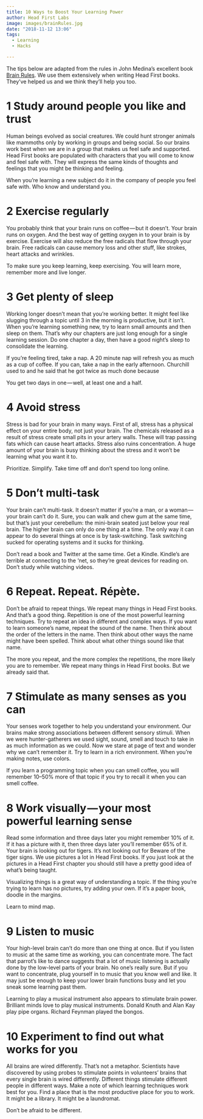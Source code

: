 ```yaml
---
title: 10 Ways to Boost Your Learning Power
author: Head First Labs
image: images/brainRules.jpg
date: "2018-11-12 13:06"
tags:
  - Learning
  - Hacks

---
```


The tips below are adapted from the rules in John Medina’s excellent book [Brain Rules](http://www.amazon.com/Brain-Rules-Updated-Expanded-Principles/dp/098326337X/ref=sr_1_1?ie=UTF8&qid=1409579494&sr=8-1&keywords=brain+rules). We use them extensively when writing Head First books. They’ve helped us and we think they’ll help you too.

# 1 Study around people you like and trust
Human beings evolved as social creatures. We could hunt stronger animals like mammoths only by working in groups and being social. So our brains work best when we are in a group that makes us feel safe and supported. Head First books are populated with characters that you will come to know and feel safe with. They will express the same kinds of thoughts and feelings that you might be thinking and feeling.

When you’re learning a new subject do it in the company of people you feel safe with. Who know and understand you.

# 2 Exercise regularly
You probably think that your brain runs on coffee — but it doesn’t. Your brain runs on oxygen. And the best way of getting oxygen in to your brain is by exercise. Exercise will also reduce the free radicals that flow through your brain. Free radicals can cause memory loss and other stuff, like strokes, heart attacks and wrinkles.

To make sure you keep learning, keep exercising. You will learn more, remember more and live longer.

# 3 Get plenty of sleep
Working longer doesn’t mean that you’re working better. It might feel like slugging through a topic until 3 in the morning is productive, but it isn’t. When you’re learning something new, try to learn small amounts and then sleep on them. That’s why our chapters are just long enough for a single learning session. Do one chapter a day, then have a good night’s sleep to consolidate the learning.

If you’re feeling tired, take a nap. A 20 minute nap will refresh you as much as a cup of coffee. If you can, take a nap in the early afternoon. Churchill used to and he said that he got twice as much done because

You get two days in one — well, at least one and a half.

# 4 Avoid stress
Stress is bad for your brain in many ways. First of all, stress has a physical effect on your entire body, not just your brain. The chemicals released as a result of stress create small pits in your artery walls. These will trap passing fats which can cause heart attacks. Stress also ruins concentration. A huge amount of your brain is busy thinking about the stress and it won’t be learning what you want it to.

Prioritize. Simplify. Take time off and don’t spend too long online.

# 5 Don’t multi-task
Your brain can’t multi-task. It doesn’t matter if you’re a man, or a woman — your brain can’t do it. Sure, you can walk and chew gum at the same time, but that’s just your cerebellum: the mini-brain seated just below your real brain. The higher brain can only do one thing at a time. The only way it can appear to do several things at once is by task-switching. Task switching sucked for operating systems and it sucks for thinking.

Don’t read a book and Twitter at the same time. Get a Kindle. Kindle’s are terrible at connecting to the ‘net, so they’re great devices for reading on. Don’t study while watching videos.

# 6 Repeat. Repeat. Répète.
Don’t be afraid to repeat things. We repeat many things in Head First books. And that’s a good thing. Repetition is one of the most powerful learning techniques. Try to repeat an idea in different and complex ways. If you want to learn someone’s name, repeat the sound of the name. Then think about the order of the letters in the name. Then think about other ways the name might have been spelled. Think about what other things sound like that name.

The more you repeat, and the more complex the repetitions, the more likely you are to remember. We repeat many things in Head First books. But we already said that.

# 7 Stimulate as many senses as you can
Your senses work together to help you understand your environment. Our brains make strong associations between different sensory stimuli. When we were hunter-gatherers we used sight, sound, smell and touch to take in as much information as we could. Now we stare at page of text and wonder why we can’t remember it. Try to learn in a rich environment. When you’re making notes, use colors.

If you learn a programming topic when you can smell coffee, you will remember 10–50% more of that topic if you try to recall it when you can smell coffee.

# 8 Work visually — your most powerful learning sense
Read some information and three days later you might remember 10% of it. If it has a picture with it, then three days later you’ll remember 65% of it. Your brain is looking out for tigers. It’s not looking out for Beware of the tiger signs. We use pictures a lot in Head First books. If you just look at the pictures in a Head First chapter you should still have a pretty good idea of what’s being taught.

Visualizing things is a great way of understanding a topic. If the thing you’re trying to learn has no pictures, try adding your own. If it’s a paper book, doodle in the margins.

Learn to mind map.

# 9 Listen to music
Your high-level brain can’t do more than one thing at once. But if you listen to music at the same time as working, you can concentrate more. The fact that parrot’s like to dance suggests that a lot of music listening is actually done by the low-level parts of your brain. No one’s really sure. But if you want to concentrate, plug yourself in to music that you know well and like. It may just be enough to keep your lower brain functions busy and let you sneak some learning past them.

Learning to play a musical instrument also appears to stimulate brain power. Brilliant minds love to play musical instruments. Donald Knuth and Alan Kay play pipe organs. Richard Feynman played the bongos.

# 10 Experiment to find out what works for you
All brains are wired differently. That’s not a metaphor. Scientists have discovered by using probes to stimulate points in volunteers’ brains that every single brain is wired differently. Different things stimulate different people in different ways. Make a note of which learning techniques work best for you. Find a place that is the most productive place for you to work. It might be a library. It might be a laundromat.

Don’t be afraid to be different.


